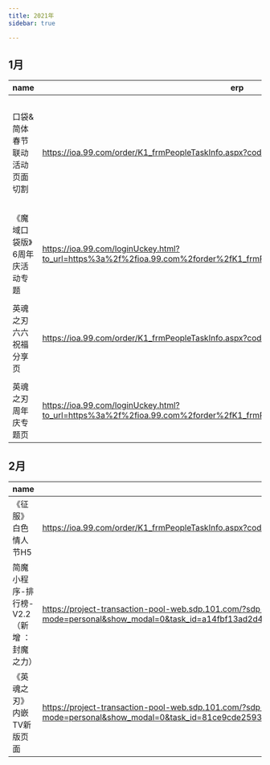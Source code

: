```yaml
---
title: 2021年
sidebar: true

---
```



## 1月
name|erp|link|git
--|--|--|--
口袋&简体春节联动活动页面切割 | https://ioa.99.com/order/K1_frmPeopleTaskInfo.aspx?code=13384428	| 内嵌 <br> http://zydown.99.com/gw/other/package/yby/2021/01/spring/prev.html <br> http://zydown.99.com/gw/other/package/yby/2021/01/spring/index.html <br> http://zydown.99.com/gw/other/package/yby/2021/01/spring/index-dis.html <br> pc <br> http://zydown.99.com/gw/other/package/yby/2021/01/spring/pc/prev.html <br> http://zydown.99.com/gw/other/package/yby/2021/01/spring/pc/index.html <br> m <br> http://zydown.99.com/gw/other/package/yby/2021/01/spring/m/prev.html <br> http://zydown.99.com/gw/other/package/yby/2021/01/spring/m/index.html | http://git.sdp.nd/WccOffice1/zf-210118-spring
《魔域口袋版》6周年庆活动专题 |	https://ioa.99.com/loginUckey.html?to_url=https%3a%2f%2fioa.99.com%2forder%2fK1_frmPeopleTaskInfo.aspx%3fcode%3d13361256 	|	https://mykd.99.com/act/2021/6th/	|	http://git.sdp.nd/WccOffice1/mykd-210112-6th
 英魂之刃六六祝福分享页	|	https://ioa.99.com/order/K1_frmPeopleTaskInfo.aspx?code=13345372|	端内的 腾讯渠道  <br> http://newscos.99.com/act/2021/znq/tx.shtml 非腾讯渠道  <br> http://newscos.99.com/act/2021/znq/notx.shtml  <br> 分享出去 腾讯渠道  <br>  http://newscos.99.com/act/2021/znq/share.shtml?tx=0  <br> 非腾讯渠道  <br>  http://newscos.99.com/act/2021/znq/share.shtml?tx=1 |		http://git.sdp.nd/WccOffice1/moba-200105-66
英魂之刃周年庆专题页|		https://ioa.99.com/loginUckey.html?to_url=https%3a%2f%2fioa.99.com%2forder%2fK1_frmPeopleTaskInfo.aspx%3fcode%3d13361254|		https://newscos.99.com/act/2020/znq/index.shtml  <br> https://moba.99.com/act/2020/znq/index.shtml | http://git.sdp.nd/WccOffice1/moba-201215-znq
## 2月
name|erp|link|git
--|--|--|--
《征服》白色情人节H5 | https://ioa.99.com/order/K1_frmPeopleTaskInfo.aspx?code=13472749 | http://zydown.99.com/gw/other/package/yby/2021/02/white/ | http://git.sdp.nd/WccOffice1/zf-210208-white
简魔小程序-排行榜-V2.2（新增 ：封魔之力） |https://project-transaction-pool-web.sdp.101.com/?sdp-app-id=b4fb92a0-af7f-49c2-b270-8f62afac1133#/project/affair_pool/task_detail?mode=personal&show_modal=0&task_id=a14fbf13ad2d442e857f351ce5e626e0&sidenav=0&sidesubnav=0&topnav=0&uckey=QXV0aG9yaXphdGlvbjogTUFDIGlkPSI3RjkzOEIyMDVGODc2RkMzOThGQUFFREU0ODVGNTMzNjg3RDJFRUM3RDg1QkE4NzZFMkU4QjI3QUY4MUE5REIyMkRFREQ5MUFDNjdBMDIyMDhFRTk2MDNBQTc3OTMzNzkiLG5vbmNlPSIxNjE0MjM0NDg0NzkyOjk0RENRWVpDIixtYWM9IkV3UGFjNWZOSjVXTFppb3I2enZGOFN0RW1PbTdmd1JSeVc4Ym1YdHRJQVk9IixyZXF1ZXN0X3VyaT0iLyIsaG9zdD0iY2xvdWQtb2ZmaWNlLXBlcmZvcm1hbmNlLWJvYXJkLnNkcC4xMDEuY29tIg%3D%3D|- | http://git.sdp.nd/WccOffice1/my-190722-rank
《英魂之刃》内嵌TV新版页面|https://project-transaction-pool-web.sdp.101.com/?sdp-app-id=b4fb92a0-af7f-49c2-b270-8f62afac1133#/project/affair_pool/task_detail?mode=personal&show_modal=0&task_id=81ce9cde259345a987a7e3264ac9ecb7&sidenav=0&sidesubnav=0&topnav=0&uckey=QXV0aG9yaXphdGlvbjogTUFDIGlkPSI3RjkzOEIyMDVGODc2RkMzOThGQUFFREU0ODVGNTMzNjg3RDJFRUM3RDg1QkE4NzZFMkU4QjI3QUY4MUE5REIyMkRFREQ5MUFDNjdBMDIyMDhFRTk2MDNBQTc3OTMzNzkiLG5vbmNlPSIxNjE0MjM0Njk1NzYyOjdENERINFFEIixtYWM9IklpbDVzd2JjU25UVERlZTNkNTVMY1JYN21ZWndiN1JhbnNUSlV2djJkazQ9IixyZXF1ZXN0X3VyaT0iLyIsaG9zdD0iY2xvdWQtb2ZmaWNlLXBlcmZvcm1hbmNlLWJvYXJkLnNkcC4xMDEuY29tIg%3D%3D|http://zydown.99.com/gw/other/package/yby/2021/02/tv/|http://git.sdp.nd/WccOffice1/yhzr-210224-tv